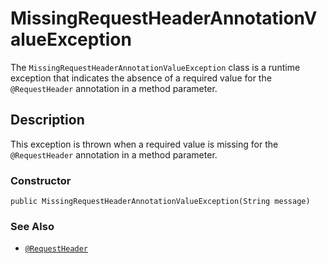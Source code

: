 # MissingRequestHeaderAnnotationValueException

The `MissingRequestHeaderAnnotationValueException` class is a runtime exception that indicates the absence of a required value for the `@RequestHeader` annotation in a method parameter.

## Description
This exception is thrown when a required value is missing for the `@RequestHeader` annotation in a method parameter.

### Constructor
```
public MissingRequestHeaderAnnotationValueException(String message)
```

### See Also

- [`@RequestHeader`](features/web/servlet/annotation/RequestHeader.md)